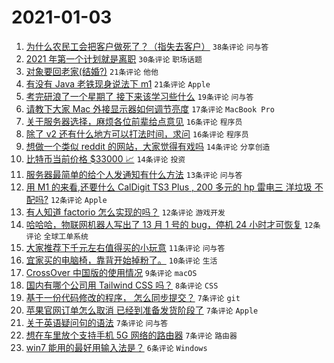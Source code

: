# 2021-01-03

1. [为什么农民工会把客户做死了？（指失去客户）](https://www.v2ex.com/t/741218) `38条评论` `问与答`
1. [2021 年第一个计划就是离职](https://www.v2ex.com/t/741147) `30条评论` `职场话题`
1. [对象要回老家(结婚?)](https://www.v2ex.com/t/741194) `21条评论` `他他`
1. [有没有 Java 老铁现身说法下 m1](https://www.v2ex.com/t/741149) `21条评论` `Apple`
1. [考完研浪了一个星期了 接下来该学习些什么](https://www.v2ex.com/t/741152) `19条评论` `问与答`
1. [请教下大家 Mac 外接显示器如何调节亮度](https://www.v2ex.com/t/741155) `17条评论` `MacBook Pro`
1. [关于服务器选择，麻烦各位前辈给点意见](https://www.v2ex.com/t/741178) `16条评论` `程序员`
1. [除了 v2 还有什么地方可以打法时间，求问](https://www.v2ex.com/t/741168) `16条评论` `程序员`
1. [想做一个类似 reddit 的网站，大家觉得有戏吗](https://www.v2ex.com/t/741208) `14条评论` `分享创造`
1. [比特币当前价格 $33000 📈](https://www.v2ex.com/t/741190) `14条评论` `投资`
1. [服务器最简单的给个人发通知有什么方法](https://www.v2ex.com/t/741156) `13条评论` `问与答`
1. [用 M1 的来看,还要什么 CalDigit TS3 Plus , 200 多元的 hp 雷电三 洋垃圾 不配吗?](https://www.v2ex.com/t/741207) `12条评论` `Apple`
1. [有人知道 factorio 怎么实现的吗？](https://www.v2ex.com/t/741181) `12条评论` `游戏开发`
1. [哈哈哈，物联网机器人写出了 13 月 1 号的 bug，停机 24 小时才可恢复](https://www.v2ex.com/t/741161) `12条评论` `全球工单系统`
1. [大家推荐下千元左右值得买的小玩意](https://www.v2ex.com/t/741221) `11条评论` `问与答`
1. [宜家买的电脑椅，靠背开始掉粉了。](https://www.v2ex.com/t/741187) `10条评论` `生活`
1. [CrossOver 中国版的使用情况](https://www.v2ex.com/t/741175) `9条评论` `macOS`
1. [国内有哪个公司用 Tailwind CSS 吗？](https://www.v2ex.com/t/741163) `8条评论` `CSS`
1. [基于一份代码修改的程序， 怎么同步提交？](https://www.v2ex.com/t/741206) `7条评论` `git`
1. [苹果官网订单怎么取消 已经到准备发货阶段了](https://www.v2ex.com/t/741198) `7条评论` `Apple`
1. [关于英语疑问句的语法](https://www.v2ex.com/t/741167) `7条评论` `问与答`
1. [想在车里放个支持手机 5G 网络的路由器](https://www.v2ex.com/t/741162) `7条评论` `路由器`
1. [win7 能用的最好用输入法是？](https://www.v2ex.com/t/741201) `6条评论` `Windows`
